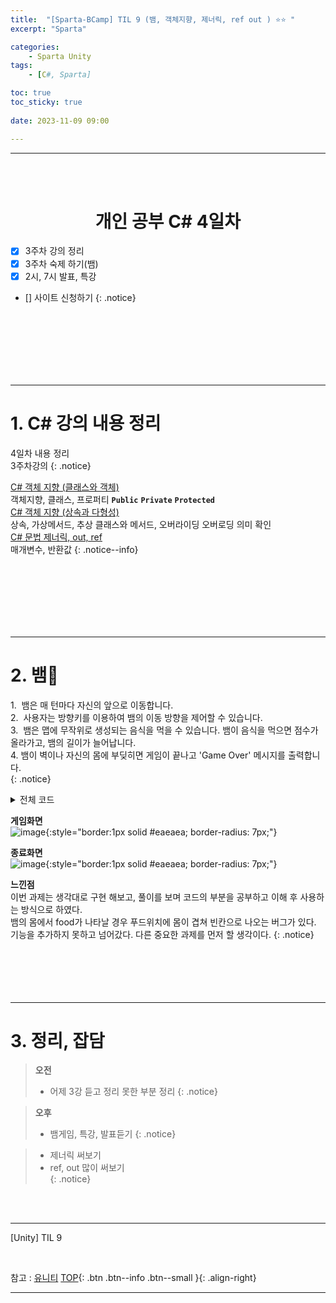```yaml
---
title:  "[Sparta-BCamp] TIL 9 (뱀, 객체지향, 제너릭, ref out ) ⭐⭐ "
excerpt: "Sparta"

categories:
    - Sparta Unity
tags:
    - [C#, Sparta]

toc: true
toc_sticky: true
 
date: 2023-11-09 09:00

---
```

- - -
<BR><BR>

<center><H1> 개인 공부 C# 4일차   </H1></center>

- [x] 3주차 강의 정리
- [x] 3주차 숙제 하기(뱀)
- [x] 2시, 7시 발표, 특강
- [] 사이트 신청하기
{: .notice}

<br><br><br><br><br><br>
- - - 

# 1. C# 강의 내용 정리
4일차 내용 정리  
3주차강의
{: .notice}


[C# 객체 지향 (클래스와 객체) ](https://levell1.github.io/sparta%20c%20sharp/SpartaCsharp7/)  
객체지향, 클래스, 프로퍼티 **`Public`** **`Private`** **`Protected`**  
[C# 객체 지향 (상속과 다형성)](https://levell1.github.io/sparta%20c%20sharp/SpartaCsharp8/)  
상속, 가상메서드, 추상 클래스와 메서드, 오버라이딩 오버로딩 의미 확인  
[C# 문법 제너릭, out, ref](https://levell1.github.io/sparta%20c%20sharp/SpartaCsharp9/)   
매개변수, 반환값
{: .notice--info}



<br><br><br><br><br><br>
- - - 


# 2. 뱀🐍

1.&nbsp; 뱀은 매 턴마다 자신의 앞으로 이동합니다.  
2.&nbsp; 사용자는 방향키를 이용하여 뱀의 이동 방향을 제어할 수 있습니다.  
3.&nbsp; 뱀은 맵에 무작위로 생성되는 음식을 먹을 수 있습니다. 뱀이 음식을 먹으면 점수가 올라가고, 뱀의 길이가 늘어납니다.  
4.&nbsp;뱀이 벽이나 자신의 몸에 부딪히면 게임이 끝나고 'Game Over' 메시지를 출력합니다.   
{: .notice}

<details>
<summary>전체 코드</summary>

<div class="notice--primary" markdown="1"> 

```c# 
using System;
using System.Drawing;

namespace Snake
{
    class Snack
    {
        const int map_X = 30;
        const int map_Y = 20;

        char bodyS = '+';
        char foodS = '=';

        Random rand = new Random();
        static void Main(string[] args)
        {

            Console.CursorVisible = false;

            int score = 0;
            _drawMap();

            // 뱀의 초기 위치와 방향을 설정하고, 그립니다.
            Point p = new Point(7, 7, '+');
            Snake snake = new Snake(p, 4, Direction.RIGHT);
            snake.Draw();

            // 음식의 위치를 무작위로 생성하고, 그립니다.
            FoodCreator foodCreator = new FoodCreator(map_X, map_Y, '=');
            Point food = foodCreator.CreateFood(map_X, map_Y);
            food.Draw();

            // 게임 루프: 이 루프는 게임이 끝날 때까지 계속 실행됩니다.
            while (true)
            {
                // 키 입력이 있는 경우에만 방향을 변경합니다.
                if (Console.KeyAvailable)
                {
                    ConsoleKeyInfo keyInfo;
                    keyInfo = Console.ReadKey();

                    switch (keyInfo.Key)
                    {
                        case ConsoleKey.UpArrow:
                            snake.Direction = Direction.UP;
                            break;
                        case ConsoleKey.DownArrow:
                            snake.Direction = Direction.DOWN;
                            break;
                        case ConsoleKey.RightArrow:
                            snake.Direction = Direction.RIGHT;
                            break;
                        case ConsoleKey.LeftArrow:
                            snake.Direction = Direction.LEFT;
                            break;
                    }
                    food.Draw();
                }
                // 뱀이 이동하고, 음식을 먹었는지, 벽이나 자신의 몸에 부딪혔는지 등을 확인하고 처리하는 로직을 작성하세요.
                if (snake.Eat(food))
                {
                    score++;
                    food.Draw();
                    food = foodCreator.CreateFood(map_X, map_Y);

                    food.Draw();
                }
                else
                {
                    snake.Move();
                }
                // 이동, 음식 먹기, 충돌 처리 등의 로직을 완성하세요.

                if (snake.IsHitTail() || snake.IsHitWall())
                {
                    break;
                }

                Thread.Sleep(100); // 게임 속도 조절 (이 값을 변경하면 게임의 속도가 바뀝니다)

                Console.SetCursorPosition(0, 23);
                Console.WriteLine($"먹이 : {score}");
                Console.WriteLine($"길이 : {score+4}");
            }
            Console.Clear();

            Console.SetCursorPosition(27, 4);
            Console.WriteLine($"게임오버");
            Console.SetCursorPosition(26, 5);
            Console.WriteLine($"점수 : {score}점 ");
            Console.ReadLine();


            void _drawMap()
            {
                for (int i = 1; i < (map_X + 2); i++)
                {
                    Console.SetCursorPosition(i, 1);
                    Console.Write("*");
                }
                for (int i = 1; i < (map_X + 2); i++)
                {
                    Console.SetCursorPosition(i, map_Y + 2);
                    Console.Write("*");
                }
                for (int i = 1; i < (map_Y + 2); i++)
                {
                    Console.SetCursorPosition(1, i);
                    Console.Write("*");
                }
                for (int i = 1; i < (map_Y + 2); i++)
                {
                    Console.SetCursorPosition(map_X + 2, i);
                    Console.Write("*");
                }
            }

        }

        class Snake
        {
            char bodyS = '+';
            public List<Point> Body = new List<Point>();
            public Direction Direction;
            // 뱀의 상태와 이동, 음식 먹기, 자신의 몸에 부딪혔는지 

            public Snake(Point p, int count, Direction d)
            {
                Direction = d;
                for (int i = 0; i < count; i++)
                {
                    Point point = new Point(p.x, p.y, bodyS);
                    Body.Add(point);
                    p.x += 1;
                }
            }
            public void Move()
            {
                Point tail = Body.First();
                Body.Remove(tail);
                Point head = NextMove();
                Body.Add(head);

                tail.Clear();   
                head.Draw();
            }
            public Point NextMove()
            {
                Point head = Body.Last();
                Point nextPoint = new Point (head.x, head.y,head.sym);
                switch (Direction)
                {
                    case Direction.LEFT:
                        nextPoint.x -= 1;
                        break;
                    case Direction.RIGHT:
                        nextPoint.x += 1;
                        break;
                    case Direction.UP:
                        nextPoint.y -= 1;
                        break;
                    case Direction.DOWN:
                        nextPoint.y += 1;
                        break;
                }
                return nextPoint;
            }
            public bool IsHitTail()
            {
                var head = Body.Last();
                for (int i = 0; i < Body.Count - 2; i++)
                {
                    if (head.IsHit(Body[i]))
                        return true;
                }
                return false;
            }

            public bool IsHitWall()
            {
                var head = Body.Last();
                if (head.x <= 1 || head.x >= 31 || head.y <= 1 || head.y >= 21)
                    return true;
                return false;
            }

            public void Draw()
            {
                foreach (Point p in Body)
                {
                    p.Draw();
                }
            }

            public bool Eat(Point food)
            {
                Point head = NextMove();
                if (head.IsHit(food))
                {
                    food.sym = head.sym;
                    Body.Add(food);
                    return true;
                }
                else
                {
                    return false;
                }
            }
        }

        class FoodCreator
        {
            int Max_X;
            int Max_Y;
            char foodS = '=';
            public FoodCreator(int a, int b, char c)
            {
                this.Max_X = a;
                this.Max_Y = b;
                this.foodS = c;
            }
            public Point CreateFood(int Max_X, int Max_Y)
            {
                
                Random rand = new Random();
                int x = rand.Next(2, Max_X-2);
                int y = rand.Next(2, Max_Y-2);
                Point point = new Point(x, y, foodS);

                return point;
            }

            public void Draw(Point p)
            {
                Console.ForegroundColor = ConsoleColor.Green;
                p.Draw();
                Console.ResetColor();
            }

        }

        public class Point
        {
            public int x { get; set; }
            public int y { get; set; }
            public char sym { get; set; }

            // Point 클래스 생성자
            public Point(int _x, int _y, char _sym)
            {
                x = _x;
                y = _y;
                sym = _sym;
            }

            // 점을 그리는 메서드
            public void Draw()
            {
                Console.SetCursorPosition(x, y);
                Console.Write(sym);
            }

            // 점을 지우는 메서드
            public void Clear()
            {
                sym = ' ';
                Draw();
            }

            // 두 점이 같은지 비교하는 메서드
            public bool IsHit(Point p)
            {
                return p.x == x && p.y == y;
            }
        }
        // 방향을 표현하는 열거형입니다.
        public enum Direction
        {
            LEFT,
            RIGHT,
            UP,
            DOWN
        }
    }
}
```
</div>

</details>

**게임화면**  
![image](https://github.com/levell1/levell1.github.io/assets/96651722/cd13cb8b-9c1c-47a5-a126-864444aced6b){:style="border:1px solid #eaeaea; border-radius: 7px;"}  

**종료화면**  
![image](https://github.com/levell1/levell1.github.io/assets/96651722/fa15444a-b91f-4ca3-a8d9-b5e0c42eaa93){:style="border:1px solid #eaeaea; border-radius: 7px;"}  

**느낀점**  
이번 과제는 생각대로 구현 해보고, 풀이를 보며 코드의 부분을 공부하고 이해 후 사용하는 방식으로 하였다.  
뱀의 몸에서 food가 나타날 경우 푸드위치에 몸이 겹쳐 빈칸으로 나오는 버그가 있다.  
기능을 추가하지 못하고 넘어갔다. 다른 중요한 과제를 먼저 할 생각이다.
{: .notice}
<br><br><br><br><br><br>
- - - 

# 3. 정리, 잡담

> **오전**
> - 어제 3강 듣고 정리 못한 부분 정리
{: .notice}

> **오후**
> - 뱀게임, 특강, 발표듣기 
{: .notice}

> - 제너릭 써보기  
> - ref, out 많이 써보기  
{: .notice}


<br><br>
- - - 

[Unity] TIL 9

<br>

참고 : [유니티](https://docs.unity3d.com/kr/)
[TOP](#){: .btn .btn--info .btn--small }{: .align-right}
<br>
- - -
